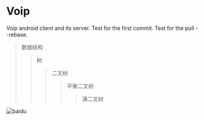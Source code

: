 Voip
====

Voip android client and its server.
Test for the first commit.
Test for the pull --rebase.

>数据结构
>>树
>>>二叉树
>>>>平衡二叉树
>>>>>满二叉树

![baidu](http://www.baidu.com/img/bdlogo.gif "百度logo")
